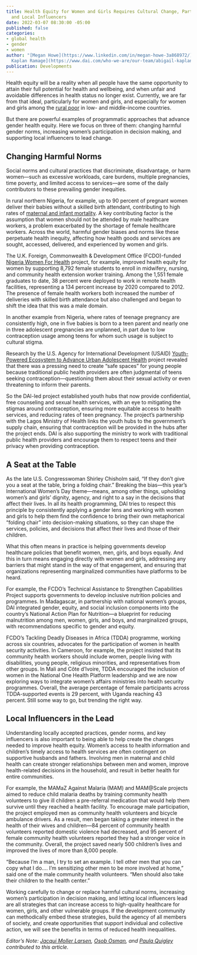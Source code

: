 ```yaml
---
title: Health Equity for Women and Girls Requires Cultural Change, Participation,
  and Local Influencers
date: 2022-03-07 08:30:00 -05:00
published: false
categories:
- global health
- gender
- women
author: "[Megan Howe](https://www.linkedin.com/in/megan-howe-3a868972/) and [Abigail
  Kaplan Ramage](https://www.dai.com/who-we-are/our-team/abigail-kaplan-ramage) "
publication: Developments
---
```


Health equity will be a reality when all people have the same opportunity to attain their full potential for health and wellbeing, and when unfair and avoidable differences in health status no longer exist. Currently, we are far from that ideal, particularly for women and girls, and especially for women and girls among the [rural poor](https://cdn.who.int/media/docs/default-source/documents/gender/un-hlpc-itt-policy-brief-rural-inequalities-2021_print.pdf?sfvrsn=155e5f0e_5&download=true) in low- and middle-income countries.  

But there are powerful examples of programmatic approaches that advance gender health equity. Here we focus on three of them: changing harmful gender norms, increasing women’s participation in decision making, and supporting local influencers to lead change. 





## Changing Harmful Norms 

Social norms and cultural practices that discriminate, disadvantage, or harm women—such as excessive workloads, care burdens, multiple pregnancies, time poverty, and limited access to services—are some of the daily contributors to these prevailing gender inequities.  

In rural northern Nigeria, for example, up to 90 percent of pregnant women deliver their babies without a skilled birth attendant, contributing to high rates of [maternal and infant mortality](https://www.worldbank.org/en/data/datatopics/gender/country/Nigeria). A key contributing factor is the assumption that women should not be attended by male healthcare workers, a problem exacerbated by the shortage of female healthcare workers. Across the world, harmful gender biases and norms like these perpetuate health inequity, affecting how health goods and services are sought, accessed, delivered, and experienced by women and girls.    

The U.K. Foreign, Commonwealth & Development Office (FCDO)-funded [Nigeria Women For Health](https://www.dai.com/our-work/projects/nigeria-women-for-health-w4h) project, for example, improved health equity for women by supporting 8,792 female students to enroll in midwifery, nursing, and community health extension worker training. Among the 1,551 female graduates to date, 38 percent were deployed to work in remote health facilities, representing a 134 percent increase by 2020 compared to 2012. The presence of female health workers both increased the number of deliveries with skilled birth attendance but also challenged and began to shift the idea that this was a male domain. 

In another example from Nigeria, where rates of teenage pregnancy are consistently high, one in five babies is born to a teen parent and nearly one in three adolescent pregnancies are unplanned, in part due to low contraception usage among teens for whom such usage is subject to cultural stigma.  

Research by the U.S. Agency for International Development (USAID) [Youth-Powered Ecosystem to Advance Urban Adolescent Health](https://www.dai.com/our-work/projects/nigeria-improving-adolescent-health-and-well-being-in-urban-areas) project revealed that there was a pressing need to create “safe spaces” for young people because traditional public health providers are often judgmental of teens seeking contraception—questioning them about their sexual activity or even threatening to inform their parents.  

So the DAI-led project established youth hubs that now provide confidential, free counseling and sexual health services, with an eye to mitigating the stigmas around contraception, ensuring more equitable access to health services, and reducing rates of teen pregnancy. The project’s partnership with the Lagos Ministry of Health links the youth hubs to the government’s supply chain, ensuring that contraception will be provided in the hubs after the project ends. DAI is also supporting the ministry to work with traditional public health providers and encourage them to respect teens and their privacy when providing contraception.  

## A Seat at the Table 

As the late U.S. Congresswoman Shirley Chisholm said, “If they don’t give you a seat at the table, bring a folding chair.” Breaking the bias—this year’s International Women’s Day theme—means, among other things, upholding women’s and girls’ dignity, agency, and right to a say in the decisions that affect their lives. In all its health programming, DAI tries to respect this principle by consistently applying a gender lens and working with women and girls to help them find the confidence to bring their own metaphorical “folding chair” into decision-making situations, so they can shape the services, policies, and decisions that affect their lives and those of their children.  

What this often means in practice is helping governments develop healthcare policies that benefit women, men, girls, and boys equally. And this in turn means engaging directly with women and girls, addressing any barriers that might stand in the way of that engagement, and ensuring that organizations representing marginalized communities have platforms to be heard.  

For example, the FCDO’s Technical Assistance to Strengthen Capabilities Project supports governments to develop inclusive nutrition policies and programmes. In Madagascar, in partnership with national women’s groups, DAI integrated gender, equity, and social inclusion components into the country’s National Action Plan for Nutrition—a blueprint for reducing malnutrition among men, women, girls, and boys, and marginalized groups, with recommendations specific to gender and equity.  

FCDO’s Tackling Deadly Diseases in Africa (TDDA) programme, working across six countries, advocates for the participation of women in health security activities. In Cameroon, for example, the project insisted that its community health workers should include women, people living with disabilities, young people, religious minorities, and representatives from other groups. In Mali and Côte d’Ivoire, TDDA encouraged the inclusion of women in the National One Health Platform leadership and we are now exploring ways to integrate women’s affairs ministries into health security programmes. Overall, the average percentage of female participants across TDDA-supported events is 29 percent, with Uganda reaching 43 percent. Still some way to go, but trending the right way. 

## Local Influencers in the Lead 

Understanding locally accepted practices, gender norms, and key influencers is also important to being able to help create the changes needed to improve health equity. Women’s access to health information and children’s timely access to health services are often contingent on supportive husbands and fathers. Involving men in maternal and child health can create stronger relationships between men and women, improve health-related decisions in the household, and result in better health for entire communities.  

For example, the MAMaZ Against Malaria (MAM) and MAM@Scale projects aimed to reduce child malaria deaths by training community health volunteers to give ill children a pre-referral medication that would help them survive until they reached a health facility. To encourage male participation, the project employed men as community health volunteers and bicycle ambulance drivers. As a result, men began taking a greater interest in the health of their wives and children—84 percent of community health volunteers reported domestic violence had decreased, and 95 percent of female community health volunteers reported they had a stronger voice in the community. Overall, the project saved nearly 500 children’s lives and improved the lives of more than 8,000 people.  

“Because I’m a man, I try to set an example. I tell other men that you can copy what I do…. I’m sensitizing other men to be more involved at home,” said one of the male community health volunteers. “Men should also take their children to the health center.” 

Working carefully to change or replace harmful cultural norms, increasing women’s participation in decision making, and letting local influencers lead are all strategies that can increase access to high-quality healthcare for women, girls, and other vulnerable groups. If the development community can methodically embed these strategies, build the agency of all members of society, and create opportunities that support individual and collective action, we will see the benefits in terms of reduced health inequalities.    

*Editor’s Note: [Jacqui Moller Larsen](https://www.dai.com/who-we-are/our-team/jacqui-larsen), [Osob Osman](https://www.linkedin.com/in/osob-osman/), and [Paula Quigley](https://www.dai.com/who-we-are/our-team/paula-quigley) contributed to this article.* 